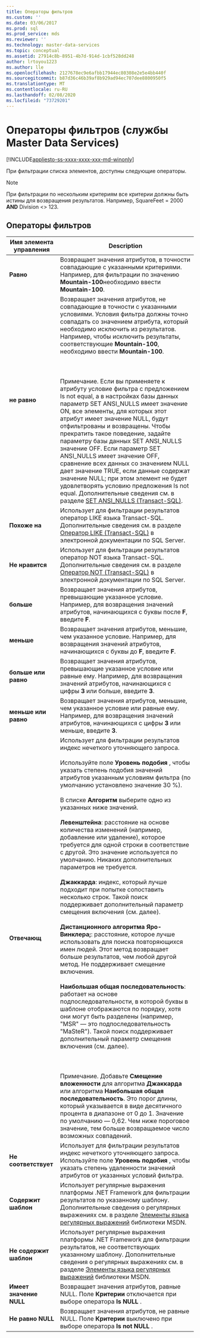 ```yaml
---
title: Операторы фильтров
ms.custom: ''
ms.date: 03/06/2017
ms.prod: sql
ms.prod_service: mds
ms.reviewer: ''
ms.technology: master-data-services
ms.topic: conceptual
ms.assetid: 27914c8b-8951-4b7d-914d-1cbf528dd248
author: lrtoyou1223
ms.author: lle
ms.openlocfilehash: 2127678ec9e6afbb17944ec80308e2e5e4bb440f
ms.sourcegitcommit: b87d36c46b39af8b929ad94ec707dee8800950f5
ms.translationtype: MT
ms.contentlocale: ru-RU
ms.lasthandoff: 02/08/2020
ms.locfileid: "73729201"
---
```

# <a name="filter-operators-master-data-services"></a>Операторы фильтров (службы Master Data Services)

[!INCLUDE[appliesto-ss-xxxx-xxxx-xxx-md-winonly](../includes/appliesto-ss-xxxx-xxxx-xxx-md-winonly.md)]

  При фильтрации списка элементов, доступны следующие операторы.  
  
> [!NOTE]  
>  При фильтрации по нескольким критериям все критерии должны быть истины для возвращения результатов. Например, SquareFeet = 2000 **AND** Division <> 123.  
  
## <a name="filter-operators"></a>Операторы фильтров  
  
|Имя элемента управления|Description|  
|------------------|-----------------|  
|**Равно**|Возвращает значения атрибутов, в точности совпадающие с указанными критериями. Например, для фильтрации по значению **Mountain-100**необходимо ввести **Mountain-100**.|  
|**не равно**|Возвращает значения атрибутов, не совпадающие в точности с указанными условиями. Условия фильтра должны точно совпадать со значением атрибута, который необходимо исключить из результатов. Например, чтобы исключить результаты, соответствующие **Mountain-100**, необходимо ввести **Mountain-100**.<br /><br /> <br /><br /> Примечание. Если вы применяете к атрибуту условие фильтра с предложением Is not equal, а в настройках базы данных параметр SET ANSI_NULLS имеет значение ON, все элементы, для которых этот атрибут имеет значение NULL, будут отфильтрованы и возвращены. Чтобы прекратить такое поведение, задайте параметру базы данных SET ANSI_NULLS значение OFF. Если параметр SET ANSI_NULLS имеет значение OFF, сравнение всех данных со значением NULL дает значение TRUE, если данные содержат значение NULL; при этом элемент не будет удовлетворять условию предложения Is not equal. Дополнительные сведения см. в разделе [SET ANSI_NULLS (Transact-SQL)](../t-sql/statements/set-ansi-nulls-transact-sql.md).|  
|**Похоже на**|Использует для фильтрации результатов оператор LIKE языка Transact-SQL. Дополнительные сведения см. в разделе [Оператор LIKE (Transact-SQL)](../t-sql/language-elements/like-transact-sql.md) в электронной документации по SQL Server.|  
|**Не нравится**|Использует для фильтрации результатов оператор NOT языка Transact-SQL. Дополнительные сведения см. в разделе [Оператор NOT (Transact-SQL)](../t-sql/language-elements/not-transact-sql.md) в электронной документации по SQL Server.|  
|**больше**|Возвращает значения атрибутов, превышающие указанное условие. Например, для возвращения значений атрибутов, начинающихся с буквы после **F**, введите **F**.|  
|**меньше**|Возвращает значения атрибутов, меньшие, чем указанное условие. Например, для возвращения значений атрибутов, начинающихся с буквы до **F**, введите **F**.|  
|**больше или равно**|Возвращает значения атрибутов, превышающие указанное условие или равные ему. Например, для возвращения значений атрибутов, начинающихся с цифры **3** или больше, введите **3**.|  
|**меньше или равно**|Возвращает значения атрибутов, меньшие, чем указанное условие или равные ему. Например, для возвращения значений атрибутов, начинающихся с цифры **3** или меньше, введите **3**.|  
|**Отвечающ**|Использует для фильтрации результатов индекс нечеткого уточняющего запроса.<br /><br /> Используйте поле **Уровень подобия** , чтобы указать степень подобия значений атрибутов указанным условиям фильтра (по умолчанию установлено значение 30 %).<br /><br /> В списке **Алгоритм** выберите одно из указанных ниже значений.<br /><br /> **Левенштейна**: расстояние на основе количества изменений (например, добавление или удаление), которое требуется для одной строки в соответствие с другой. Это значение используется по умолчанию. Никаких дополнительных параметров не требуется.<br /><br /> **Джаккарда**: индекс, который лучше подходит при попытке сопоставить несколько строк. Такой поиск поддерживает дополнительный параметр смещения включения (см. далее).<br /><br /> **Дистанционного алгоритма Яро-Винклера;**: расстояние, которое лучше использовать для поиска повторяющихся имен людей. Этот метод возвращает больше результатов, чем любой другой метод. Не поддерживает смещение включения.<br /><br /> **Наибольшая общая последовательность**: работает на основе подпоследовательности, в которой буквы в шаблоне отображаются по порядку, хотя они могут быть разделены (например, "MSR" — это подпоследовательность "MaSteR"). Такой поиск поддерживает дополнительный параметр смещения включения (см. далее).<br /><br /> <br /><br /> Примечание. Добавьте **Смещение вложенности** для алгоритма **Джаккарда** или алгоритма **Наибольшая общая последовательность**. Это порог длины, который указывается в виде десятичного процента в диапазоне от 0 до 1. Значение по умолчанию ― 0,62. Чем ниже пороговое значение, тем больше возвращаемое число возможных совпадений.|  
|**Не соответствует**|Использует для фильтрации результатов индекс нечеткого уточняющего запроса. Используйте поле **Уровень подобия** , чтобы указать степень удаленности значений атрибутов от указанных условий фильтра.|  
|**Содержит шаблон**|Использует регулярные выражения платформы .NET Framework для фильтрации результатов по указанному шаблону. Дополнительные сведения о регулярных выражениях см. в разделе [Элементы языка регулярных выражений](https://go.microsoft.com/fwlink/?LinkId=164401) библиотеки MSDN.|  
|**Не содержит шаблон**|Использует регулярные выражения платформы .NET Framework для фильтрации результатов, не соответствующих указанному шаблону. Дополнительные сведения о регулярных выражениях см. в разделе [Элементы языка регулярных выражений](https://go.microsoft.com/fwlink/?LinkId=164401) библиотеки MSDN.|  
|**Имеет значение NULL**|Возвращает значения атрибутов, равные NULL. Поле **Критерии** отключается при выборе оператора **Is NULL** .|  
|**Не равно NULL**|Возвращает значения атрибутов, не равные NULL. Поле **Критерии** выключено при выборе оператора **Is not NULL** .|  
  
  
